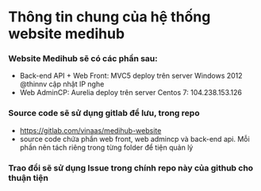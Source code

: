 # Thông tin chung của hệ thống website medihub

### Website Medihub sẽ có các phần sau:
 + Back-end API + Web Front:  MVC5 deploy trên server Windows 2012 @thinnv cập nhật IP nghe
 + Web AdminCP:  Aurelia  deploy trên server Centos 7: 104.238.153.126  

### Source code sẽ sử dụng gitlab để lưu, trong repo
 + https://gitlab.com/vinaas/medihub-website
 + source code chứa phần web front, web admincp và back-end api. Mỗi phần nên tách riêng trong từng folder để tiện quản lý
 
### Trao đổi sẽ sử dụng Issue trong chính repo này của github cho thuận tiện
